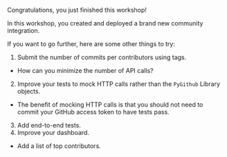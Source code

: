 Congratulations, you just finished this workshop!

In this workshop, you created and deployed a brand new community integration.

If you want to go further, here are some other things to try:
1. Submit the number of commits per contributors using tags.
  - How can you minimize the number of API calls?
2. Improve your tests to mock HTTP calls rather than the `PyGithub` Library objects.
  - The benefit of mocking HTTP calls is that you should not need to commit your GitHub access token to have tests pass.
3. Add end-to-end tests.
4. Improve your dashboard.
  - Add a list of top contributors.